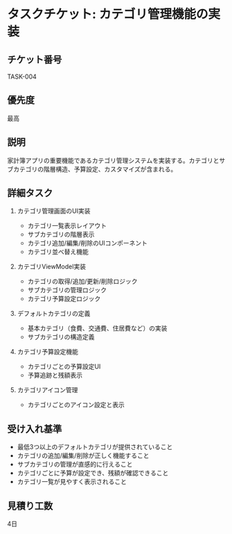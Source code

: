 # タスクチケット: カテゴリ管理機能の実装

## チケット番号
TASK-004

## 優先度
最高

## 説明
家計簿アプリの重要機能であるカテゴリ管理システムを実装する。カテゴリとサブカテゴリの階層構造、予算設定、カスタマイズが含まれる。

## 詳細タスク
1. カテゴリ管理画面のUI実装
   - カテゴリ一覧表示レイアウト
   - サブカテゴリの階層表示
   - カテゴリ追加/編集/削除のUIコンポーネント
   - カテゴリ並べ替え機能

2. カテゴリViewModel実装
   - カテゴリの取得/追加/更新/削除ロジック
   - サブカテゴリの管理ロジック
   - カテゴリ予算設定ロジック

3. デフォルトカテゴリの定義
   - 基本カテゴリ（食費、交通費、住居費など）の実装
   - サブカテゴリの構造定義

4. カテゴリ予算設定機能
   - カテゴリごとの予算設定UI
   - 予算追跡と残額表示

5. カテゴリアイコン管理
   - カテゴリごとのアイコン設定と表示

## 受け入れ基準
- 最低3つ以上のデフォルトカテゴリが提供されていること
- カテゴリの追加/編集/削除が正しく機能すること
- サブカテゴリの管理が直感的に行えること
- カテゴリごとに予算が設定でき、残額が確認できること
- カテゴリ一覧が見やすく表示されること

## 見積り工数
4日